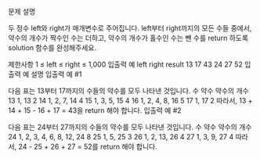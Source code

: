 문제 설명

두 정수 left와 right가 매개변수로 주어집니다. left부터 right까지의 모든 수들 중에서, 약수의 개수가 짝수인 수는 더하고, 약수의 개수가 홀수인 수는 뺀 수를 return 하도록 solution 함수를 완성해주세요.

제한사항
1 ≤ left ≤ right ≤ 1,000
입출력 예
left	right	result
13	17	43
24	27	52
입출력 예 설명
입출력 예 #1

다음 표는 13부터 17까지의 수들의 약수를 모두 나타낸 것입니다.
수	약수	약수의 개수
13	1, 13	2
14	1, 2, 7, 14	4
15	1, 3, 5, 15	4
16	1, 2, 4, 8, 16	5
17	1, 17	2
따라서, 13 + 14 + 15 - 16 + 17 = 43을 return 해야 합니다.
입출력 예 #2

다음 표는 24부터 27까지의 수들의 약수를 모두 나타낸 것입니다.
수	약수	약수의 개수
24	1, 2, 3, 4, 6, 8, 12, 24	8
25	1, 5, 25	3
26	1, 2, 13, 26	4
27	1, 3, 9, 27	4
따라서, 24 - 25 + 26 + 27 = 52를 return 해야 합니다.
